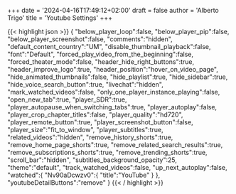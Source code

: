 +++
date = '2024-04-16T17:49:12+02:00'
draft = false
author = 'Alberto Trigo'
title = 'Youtube Settings'
+++

{{< highlight json >}}
{
   "below_player_loop":false,
   "below_player_pip":false,
   "below_player_screenshot":false,
   "comments":"hidden",
   "default_content_country":"UM",
   "disable_thumbnail_playback":false,
   "font":"Default",
   "forced_play_video_from_the_beginning":false,
   "forced_theater_mode":false,
   "header_hide_right_buttons":true,
   "header_improve_logo":true,
   "header_position":"hover_on_video_page",
   "hide_animated_thumbnails":false,
   "hide_playlist":true,
   "hide_sidebar":true,
   "hide_voice_search_button":true,
   "livechat":"hidden",
   "mark_watched_videos":false,
   "only_one_player_instance_playing":false,
   "open_new_tab":true,
   "player_SDR":true,
   "player_autopause_when_switching_tabs":true,
   "player_autoplay":false,
   "player_crop_chapter_titles":false,
   "player_quality":"hd720",
   "player_remote_button":true,
   "player_screenshot_button":false,
   "player_size":"fit_to_window",
   "player_subtitles":true,
   "related_videos":"hidden",
   "remove_history_shorts":true,
   "remove_home_page_shorts":true,
   "remove_related_search_results":true,
   "remove_subscriptions_shorts":true,
   "remove_trending_shorts":true,
   "scroll_bar":"hidden",
   "subtitles_background_opacity":25,
   "theme":"default",
   "track_watched_videos":false,
   "up_next_autoplay":false,
   "watched":{
      "Nv90aDcwzv0":{
         "title":"YouTube"
      }
   },
   "youtubeDetailButtons":"remove"
}
{{< / highlight >}}
